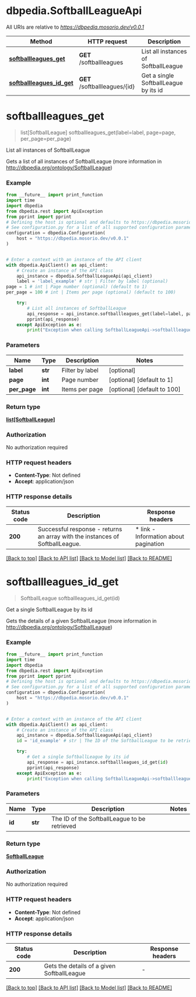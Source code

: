 # dbpedia.SoftballLeagueApi

All URIs are relative to *https://dbpedia.mosorio.dev/v0.0.1*

Method | HTTP request | Description
------------- | ------------- | -------------
[**softballleagues_get**](SoftballLeagueApi.md#softballleagues_get) | **GET** /softballleagues | List all instances of SoftballLeague
[**softballleagues_id_get**](SoftballLeagueApi.md#softballleagues_id_get) | **GET** /softballleagues/{id} | Get a single SoftballLeague by its id


# **softballleagues_get**
> list[SoftballLeague] softballleagues_get(label=label, page=page, per_page=per_page)

List all instances of SoftballLeague

Gets a list of all instances of SoftballLeague (more information in http://dbpedia.org/ontology/SoftballLeague)

### Example

```python
from __future__ import print_function
import time
import dbpedia
from dbpedia.rest import ApiException
from pprint import pprint
# Defining the host is optional and defaults to https://dbpedia.mosorio.dev/v0.0.1
# See configuration.py for a list of all supported configuration parameters.
configuration = dbpedia.Configuration(
    host = "https://dbpedia.mosorio.dev/v0.0.1"
)


# Enter a context with an instance of the API client
with dbpedia.ApiClient() as api_client:
    # Create an instance of the API class
    api_instance = dbpedia.SoftballLeagueApi(api_client)
    label = 'label_example' # str | Filter by label (optional)
page = 1 # int | Page number (optional) (default to 1)
per_page = 100 # int | Items per page (optional) (default to 100)

    try:
        # List all instances of SoftballLeague
        api_response = api_instance.softballleagues_get(label=label, page=page, per_page=per_page)
        pprint(api_response)
    except ApiException as e:
        print("Exception when calling SoftballLeagueApi->softballleagues_get: %s\n" % e)
```

### Parameters

Name | Type | Description  | Notes
------------- | ------------- | ------------- | -------------
 **label** | **str**| Filter by label | [optional] 
 **page** | **int**| Page number | [optional] [default to 1]
 **per_page** | **int**| Items per page | [optional] [default to 100]

### Return type

[**list[SoftballLeague]**](SoftballLeague.md)

### Authorization

No authorization required

### HTTP request headers

 - **Content-Type**: Not defined
 - **Accept**: application/json

### HTTP response details
| Status code | Description | Response headers |
|-------------|-------------|------------------|
**200** | Successful response - returns an array with the instances of SoftballLeague. |  * link - Information about pagination <br>  |

[[Back to top]](#) [[Back to API list]](../README.md#documentation-for-api-endpoints) [[Back to Model list]](../README.md#documentation-for-models) [[Back to README]](../README.md)

# **softballleagues_id_get**
> SoftballLeague softballleagues_id_get(id)

Get a single SoftballLeague by its id

Gets the details of a given SoftballLeague (more information in http://dbpedia.org/ontology/SoftballLeague)

### Example

```python
from __future__ import print_function
import time
import dbpedia
from dbpedia.rest import ApiException
from pprint import pprint
# Defining the host is optional and defaults to https://dbpedia.mosorio.dev/v0.0.1
# See configuration.py for a list of all supported configuration parameters.
configuration = dbpedia.Configuration(
    host = "https://dbpedia.mosorio.dev/v0.0.1"
)


# Enter a context with an instance of the API client
with dbpedia.ApiClient() as api_client:
    # Create an instance of the API class
    api_instance = dbpedia.SoftballLeagueApi(api_client)
    id = 'id_example' # str | The ID of the SoftballLeague to be retrieved

    try:
        # Get a single SoftballLeague by its id
        api_response = api_instance.softballleagues_id_get(id)
        pprint(api_response)
    except ApiException as e:
        print("Exception when calling SoftballLeagueApi->softballleagues_id_get: %s\n" % e)
```

### Parameters

Name | Type | Description  | Notes
------------- | ------------- | ------------- | -------------
 **id** | **str**| The ID of the SoftballLeague to be retrieved | 

### Return type

[**SoftballLeague**](SoftballLeague.md)

### Authorization

No authorization required

### HTTP request headers

 - **Content-Type**: Not defined
 - **Accept**: application/json

### HTTP response details
| Status code | Description | Response headers |
|-------------|-------------|------------------|
**200** | Gets the details of a given SoftballLeague |  -  |

[[Back to top]](#) [[Back to API list]](../README.md#documentation-for-api-endpoints) [[Back to Model list]](../README.md#documentation-for-models) [[Back to README]](../README.md)

